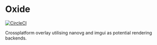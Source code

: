 # Oxide

[![CircleCI](https://img.shields.io/circleci/project/github/josh33901/Oxide/master.svg)](https://circleci.com/gh/emily33901/oxide)

Crossplatform overlay utilising nanovg and imgui as potential rendering backends.
